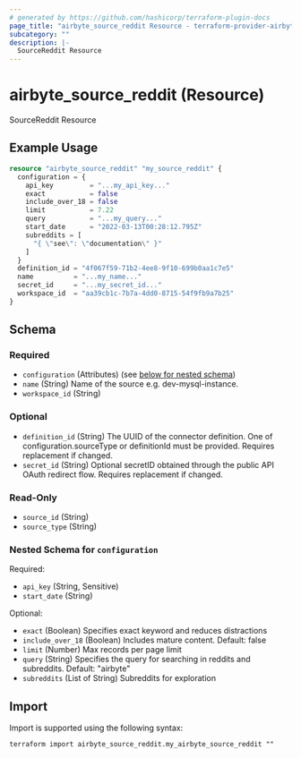 ```yaml
---
# generated by https://github.com/hashicorp/terraform-plugin-docs
page_title: "airbyte_source_reddit Resource - terraform-provider-airbyte"
subcategory: ""
description: |-
  SourceReddit Resource
---
```


# airbyte_source_reddit (Resource)

SourceReddit Resource

## Example Usage

```terraform
resource "airbyte_source_reddit" "my_source_reddit" {
  configuration = {
    api_key         = "...my_api_key..."
    exact           = false
    include_over_18 = false
    limit           = 7.22
    query           = "...my_query..."
    start_date      = "2022-03-13T00:28:12.795Z"
    subreddits = [
      "{ \"see\": \"documentation\" }"
    ]
  }
  definition_id = "4f067f59-71b2-4ee8-9f10-699b0aa1c7e5"
  name          = "...my_name..."
  secret_id     = "...my_secret_id..."
  workspace_id  = "aa39cb1c-7b7a-4dd0-8715-54f9fb9a7b25"
}
```

<!-- schema generated by tfplugindocs -->
## Schema

### Required

- `configuration` (Attributes) (see [below for nested schema](#nestedatt--configuration))
- `name` (String) Name of the source e.g. dev-mysql-instance.
- `workspace_id` (String)

### Optional

- `definition_id` (String) The UUID of the connector definition. One of configuration.sourceType or definitionId must be provided. Requires replacement if changed.
- `secret_id` (String) Optional secretID obtained through the public API OAuth redirect flow. Requires replacement if changed.

### Read-Only

- `source_id` (String)
- `source_type` (String)

<a id="nestedatt--configuration"></a>
### Nested Schema for `configuration`

Required:

- `api_key` (String, Sensitive)
- `start_date` (String)

Optional:

- `exact` (Boolean) Specifies exact keyword and reduces distractions
- `include_over_18` (Boolean) Includes mature content. Default: false
- `limit` (Number) Max records per page limit
- `query` (String) Specifies the query for searching in reddits and subreddits. Default: "airbyte"
- `subreddits` (List of String) Subreddits for exploration

## Import

Import is supported using the following syntax:

```shell
terraform import airbyte_source_reddit.my_airbyte_source_reddit ""
```
